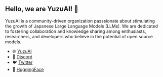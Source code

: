 ## Hello, we are YuzuAI! 🍊 

<!--

**Here are some ideas to get you started:**

🙋‍♀️ A short introduction - what is your organization all about?
🌈 Contribution guidelines - how can the community get involved?
👩‍💻 Useful resources - where can the community find your docs? Is there anything else the community should know?
🍿 Fun facts - what does your team eat for breakfast?
🧙 Remember, you can do mighty things with the power of [Markdown](https://docs.github.com/github/writing-on-github/getting-started-with-writing-and-formatting-on-github/basic-writing-and-formatting-syntax)
-->

YuzuAI is a community-driven organization passsionate about stimulating the growth of Japanese Large Language Models (LLMs). We are dedicated to fostering collaboration and knowledge sharing among enthusiasts, researchers, and developers who believe in the potential of open source models.

* 🌐 [YuzuAI](https://yuzuai.jp)
* 💬 [Discord](https://discord.gg/bHB9e2rq2r)
* 🐦 [Twitter](https://twitter.com/yuzuaijp)
* 🤗 [HuggingFace](https://huggingface.co/yuzuai)
